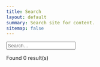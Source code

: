 ```yaml
---
title: Search
layout: default
summary: Search site for content.
sitemap: false
---
```


<div class="content" id="content">
<input placeholder="Search…" type="search" id="search" class="search-input">
<div id="results" class="all-posts results"><p class="">Found 0 result(s)</p></div>
</div>

